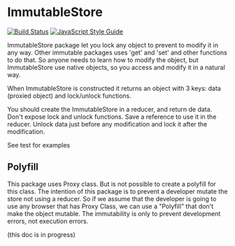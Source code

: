 # ImmutableStore

[![Build Status](https://travis-ci.org/sanguino/ImmutableStore.svg?branch=master)](https://travis-ci.org/sanguino/ImmutableStore)
[![JavaScript Style Guide](https://img.shields.io/badge/code_style-standard-brightgreen.svg)](https://standardjs.com)


ImmutableStore package let you lock any object to prevent to modify it in any way. Other immutable packages uses 'get' and 'set' and other functions to do that. So anyone needs to learn how to modify the object, but ImmutableStore use native objects, so you access and modify it in a natural way. 
 
When ImmutableStore is constructed it returns an object with 3 keys: data (proxied object) and lock/unlock functions.

You should create the ImmutableStore in a reducer, and return de data. Don't expose lock and unlock functions. Save a reference to use it in the reducer.
Unlock data just before any modification and lock it after the modification.

See test for examples 

## Polyfill

This package uses Proxy class. But is not possible to create a polyfill for this class.
The intention of this package is to prevent a developer mutate the store not using a reducer. 
So if we assume that the developer is going to use any browser that has Proxy Class, we can use a "Polyfill" that don't make the object mutable.
The immutability is only to prevent development errors, not execution errors. 

(this doc is in progress)
